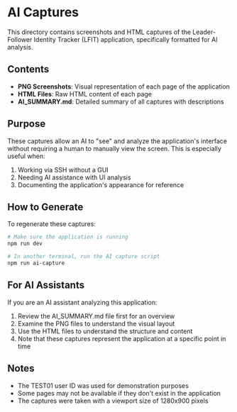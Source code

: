 # AI Captures

This directory contains screenshots and HTML captures of the Leader-Follower Identity Tracker (LFIT) application, specifically formatted for AI analysis.

## Contents

- **PNG Screenshots**: Visual representation of each page of the application
- **HTML Files**: Raw HTML content of each page
- **AI_SUMMARY.md**: Detailed summary of all captures with descriptions

## Purpose

These captures allow an AI to "see" and analyze the application's interface without requiring a human to manually view the screen. This is especially useful when:

1. Working via SSH without a GUI
2. Needing AI assistance with UI analysis
3. Documenting the application's appearance for reference

## How to Generate

To regenerate these captures:

```bash
# Make sure the application is running
npm run dev

# In another terminal, run the AI capture script
npm run ai-capture
```

## For AI Assistants

If you are an AI assistant analyzing this application:

1. Review the AI_SUMMARY.md file first for an overview
2. Examine the PNG files to understand the visual layout
3. Use the HTML files to understand the structure and content
4. Note that these captures represent the application at a specific point in time

## Notes

- The TEST01 user ID was used for demonstration purposes
- Some pages may not be available if they don't exist in the application
- The captures were taken with a viewport size of 1280x900 pixels 